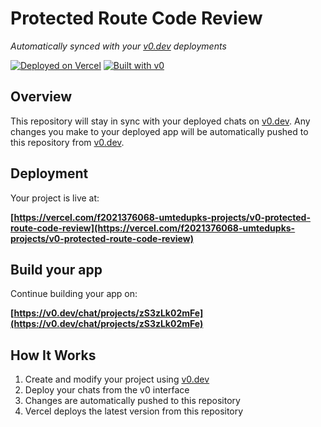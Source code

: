 # Protected Route Code Review

*Automatically synced with your [v0.dev](https://v0.dev) deployments*

[![Deployed on Vercel](https://img.shields.io/badge/Deployed%20on-Vercel-black?style=for-the-badge&logo=vercel)](https://vercel.com/f2021376068-umtedupks-projects/v0-protected-route-code-review)
[![Built with v0](https://img.shields.io/badge/Built%20with-v0.dev-black?style=for-the-badge)](https://v0.dev/chat/projects/zS3zLk02mFe)

## Overview

This repository will stay in sync with your deployed chats on [v0.dev](https://v0.dev).
Any changes you make to your deployed app will be automatically pushed to this repository from [v0.dev](https://v0.dev).

## Deployment

Your project is live at:

**[https://vercel.com/f2021376068-umtedupks-projects/v0-protected-route-code-review](https://vercel.com/f2021376068-umtedupks-projects/v0-protected-route-code-review)**

## Build your app

Continue building your app on:

**[https://v0.dev/chat/projects/zS3zLk02mFe](https://v0.dev/chat/projects/zS3zLk02mFe)**

## How It Works

1. Create and modify your project using [v0.dev](https://v0.dev)
2. Deploy your chats from the v0 interface
3. Changes are automatically pushed to this repository
4. Vercel deploys the latest version from this repository
